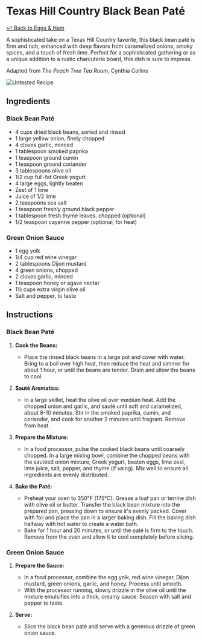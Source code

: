 # Texas Hill Country Black Bean Paté

[&larrhk; Back to Eggs &amp; Ham](./README.md)

A sophisticated take on a Texas Hill Country favorite, this black bean paté is firm and rich, enhanced with deep flavors from caramelized onions, smoky spices, and a touch of fresh lime. Perfect for a sophisticated gathering or as a unique addition to a rustic charcuterie board, this dish is sure to impress.

Adapted from _The Peach Tree Tea Room_, Cynthia Collins

![Untested Recipe](https://badgen.net/badge/untested/recipe/AA4A44)

## Ingredients

### Black Bean Paté
- 4 cups dried black beans, sorted and rinsed
- 1 large yellow onion, finely chopped
- 4 cloves garlic, minced
- 1 tablespoon smoked paprika
- 1 teaspoon ground cumin
- 1 teaspoon ground coriander
- 3 tablespoons olive oil
- 1/2 cup full-fat Greek yogurt
- 4 large eggs, lightly beaten
- Zest of 1 lime
- Juice of 1/2 lime
- 2 teaspoons sea salt
- 1 teaspoon freshly ground black pepper
- 1 tablespoon fresh thyme leaves, chopped (optional)
- 1/2 teaspoon cayenne pepper (optional, for heat)

### Green Onion Sauce
- 1 egg yolk
- 1/4 cup red wine vinegar
- 2 tablespoons Dijon mustard
- 4 green onions, chopped
- 2 cloves garlic, minced
- 1 teaspoon honey or agave nectar
- 1½ cups extra virgin olive oil
- Salt and pepper, to taste

## Instructions

### Black Bean Paté

1. **Cook the Beans:** 
   - Place the rinsed black beans in a large pot and cover with water. Bring to a boil over high heat, then reduce the heat and simmer for about 1 hour, or until the beans are tender. Drain and allow the beans to cool.

2. **Sauté Aromatics:** 
   - In a large skillet, heat the olive oil over medium heat. Add the chopped onion and garlic, and sauté until soft and caramelized, about 8-10 minutes. Stir in the smoked paprika, cumin, and coriander, and cook for another 2 minutes until fragrant. Remove from heat.

3. **Prepare the Mixture:** 
   - In a food processor, pulse the cooked black beans until coarsely chopped. In a large mixing bowl, combine the chopped beans with the sautéed onion mixture, Greek yogurt, beaten eggs, lime zest, lime juice, salt, pepper, and thyme (if using). Mix well to ensure all ingredients are evenly distributed.

4. **Bake the Paté:** 
   - Preheat your oven to 350°F (175°C). Grease a loaf pan or terrine dish with olive oil or butter. Transfer the black bean mixture into the prepared pan, pressing down to ensure it's evenly packed. Cover with foil and place the pan in a larger baking dish. Fill the baking dish halfway with hot water to create a water bath.
   - Bake for 1 hour and 20 minutes, or until the paté is firm to the touch. Remove from the oven and allow it to cool completely before slicing.

### Green Onion Sauce

1. **Prepare the Sauce:** 
   - In a food processor, combine the egg yolk, red wine vinegar, Dijon mustard, green onions, garlic, and honey. Process until smooth.
   - With the processor running, slowly drizzle in the olive oil until the mixture emulsifies into a thick, creamy sauce. Season with salt and pepper to taste.

2. **Serve:** 
   - Slice the black bean paté and serve with a generous drizzle of green onion sauce.